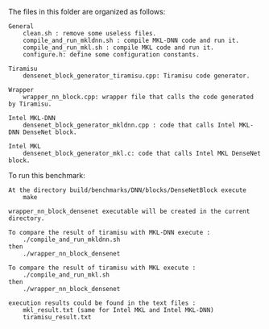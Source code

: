 The files in this folder are organized as follows:

    General
        clean.sh : remove some useless files.
        compile_and_run_mkldnn.sh : compile MKL-DNN code and run it.
        compile_and_run_mkl.sh : compile MKL code and run it. 
        configure.h: define some configuration constants.

    Tiramisu
        densenet_block_generator_tiramisu.cpp: Tiramisu code generator.

    Wrapper
        wrapper_nn_block.cpp: wrapper file that calls the code generated by Tiramisu.

    Intel MKL-DNN
        densenet_block_generator_mkldnn.cpp : code that calls Intel MKL-DNN DenseNet block.

    Intel MKL
        densenet_block_generator_mkl.c: code that calls Intel MKL DenseNet block. 

To run this benchmark:

    At the directory build/benchmarks/DNN/blocks/DenseNetBlock execute 
	    make 

    wrapper_nn_block_densenet executable will be created in the current directory. 

    To compare the result of tiramisu with MKL-DNN execute :
        ./compile_and_run_mkldnn.sh
    then 
        ./wrapper_nn_block_densenet
    
    To compare the result of tiramisu with MKL execute :
        ./compile_and_run_mkl.sh
    then 
        ./wrapper_nn_block_densenet
    
    execution results could be found in the text files : 
        mkl_result.txt (same for Intel MKL and Intel MKL-DNN)
        tiramisu_result.txt